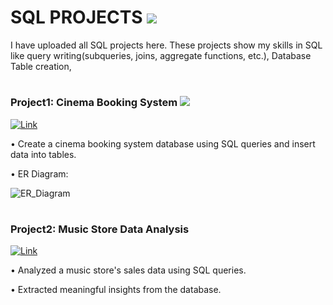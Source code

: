 # SQL PROJECTS [![](https://img.shields.io/badge/-%230077B5.svg?logo=MySQL&logoColor=white)]()  
I have uploaded all SQL projects here. These projects show my skills in SQL like query writing(subqueries, joins, aggregate functions, etc.), Database Table creation, 

#

### Project1: Cinema Booking System  [![](https://img.shields.io/badge/-%230077B5.svg?logo=themoviedatabase&logoColor=white)]()  
[![Link](https://img.shields.io/badge/Link-%230077B5.svg?logo=firefoxbrowser&logoColor=white)](https://github.com/Surendraprajapat18/SQL_Project/tree/main/Cinema_booking_system)

• Create a cinema booking system database using SQL queries and insert data into tables. 

• ER Diagram: 

![ER_Diagram](https://github.com/Surendraprajapat18/SQL_Project/assets/97840357/45dc1597-f354-493d-bd34-d58516a2a8a2)


#

### Project2: Music Store Data Analysis
[![Link](https://img.shields.io/badge/Link-%230077B5.svg?logo=firefoxbrowser&logoColor=white)](https://github.com/Surendraprajapat18/SQL_Project/tree/main/Musis_Store_Analysis_SQL_Project)

• Analyzed a music store's sales data using SQL queries.

• Extracted meaningful insights from the database.
